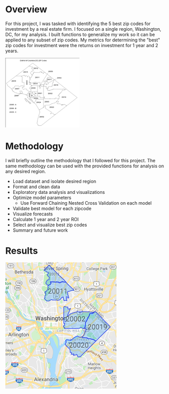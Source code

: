 # Overview

For this project, I was tasked with identifying the 5 best zip codes for investment by a real estate firm. I focused on a single region, Washington, DC, for my analysis. I built functions to generalize my work so it can be applied to any subset of zip codes. My metrics for determining the "best" zip codes for investment were the returns on investment for 1 year and 2 years. 

<img src='images\dc_map.png'>

# Methodology 

I will briefly outline the methodology that I followed for this project. The same methodology can be used with the provided functions for analysis on any desired region. 

* Load dataset and isolate desired region
* Format and clean data
* Exploratory data analysis and visualizations
* Optimize model parameters
    * Use Forward Chaining Nested Cross Validation on each model
* Validate best model for each zipcode
* Visualize forecasts
* Calculate 1 year and 2 year ROI
* Select and visualize best zip codes
* Summary and future work

# Results

<img src='images/DC_best_zipcodes.png'>
